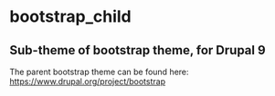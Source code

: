 # bootstrap_child

## Sub-theme of bootstrap theme, for Drupal 9

The parent bootstrap theme can be found here:
https://www.drupal.org/project/bootstrap
